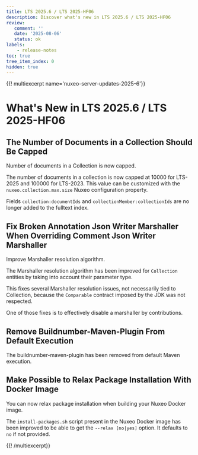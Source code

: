 ```yaml
---
title: LTS 2025.6 / LTS 2025-HF06
description: Discover what's new in LTS 2025.6 / LTS 2025-HF06
review:
   comment: ''
   date: '2025-08-06'
   status: ok
labels:
    - release-notes
toc: true
tree_item_index: 0
hidden: true
---
```


{{! multiexcerpt name='nuxeo-server-updates-2025-6'}}
# What's New in LTS 2025.6 / LTS 2025-HF06

## The Number of Documents in a Collection Should Be Capped

Number of documents in a Collection is now capped.

The number of documents in a collection is now capped at 10000 for LTS-2025 and 100000 for LTS-2023. This value can be customized with the `nuxeo.collection.max.size` Nuxeo configuration property.

Fields `collection:documentIds` and `collectionMember:collectionIds` are no longer added to the fulltext index.

## Fix Broken Annotation Json Writer Marshaller When Overriding Comment Json Writer Marshaller

Improve Marshaller resolution algorithm.

The Marshaller resolution algorithm has been improved for `Collection` entities by taking into account their parameter type.

This fixes several Marshaller resolution issues, not necessarily tied to Collection, because the `Comparable` contract imposed by the JDK was not respected.

One of those fixes is to effectively disable a marshaller by contributions.

## Remove Buildnumber-Maven-Plugin From Default Execution

The buildnumber-maven-plugin has been removed from default Maven execution.

## Make Possible to Relax Package Installation With Docker Image

You can now relax package installation when building your Nuxeo Docker image.

The `install-packages.sh` script present in the Nuxeo Docker image has been improved to be able to get the `--relax [no|yes]` option. It defaults to `no` if not provided.


{{! /multiexcerpt}}
